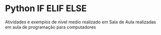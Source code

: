 # Python IF ELIF ELSE
 Atividades e exemplos de nivel medio realizado em Sala de Aula realizadas em aula de programação para computadores 
